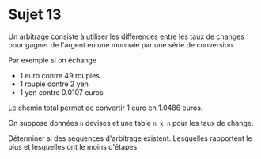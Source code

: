 # Sujet 13

Un arbitrage consiste à utiliser les différences entre les taux de changes
pour gagner de l'argent en une monnaie par une série de conversion.

Par exemple si on échange

- 1 euro contre 49 roupies
- 1 roupie contre 2 yen
- 1 yen contre 0.0107 euros

Le chemin total permet de convertir 1 euro en 1.0486 euros.

On suppose données `n` devises et une table `n x n` pour les taux de change.

Déterminer si des séquences d'arbitrage existent.
Lesquelles rapportent le plus et lesquelles ont le moins d'étapes.
